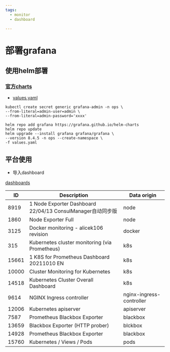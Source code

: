 ```yaml
---
tags: 
  - monitor
  - dashboard

---
```

# 部署grafana

## 使用helm部署

### [官方charts](https://github.com/grafana/helm-charts/tree/main/charts/grafana)

- [values.yaml](values.yaml)

```shell
kubectl create secret generic grafana-admin -n ops \
--from-literal=admin-user=admin \
--from-literal=admin-password='xxxx'

helm repo add grafana https://grafana.github.io/helm-charts
helm repo update
helm upgrade --install grafana grafana/grafana \
--version 8.4.5 -n ops --create-namespace \
-f values.yaml
```

## 平台使用

- 导入dashboard

[dashboards](https://github.com/Baiyuani/books/tree/main/docs/kubernetes/k8s-platform/monitor/grafana/dashboards)

| ID  | Description | Data origin | 
|-----|-------------|-------------|
|  8919   |   1 Node Exporter Dashboard 22/04/13 ConsulManager自动同步版           | node        |
|  1860   |   Node Exporter Full           | node        |
| 3125    |    Docker monitoring - alicek106 revision         | docker      |
| 315    |     Kubernetes cluster monitoring (via Prometheus)        | k8s         |
| 15661    | 1 K8S for Prometheus Dashboard 20211010 EN            | k8s         |
|  10000   |   Cluster Monitoring for Kubernetes          | k8s         |
|  14518   |   Kubernetes Cluster Overall Dashboard          | k8s         |
|9614| NGINX Ingress controller| nginx-ingress-controller|
|12006| Kubernetes apiserver| apiserver|
|7587|Prometheus Blackbox Exporter|blackbox|
|13659|Blackbox Exporter (HTTP prober)|blckbox|
|14928|Prometheus Blackbox Exporter| blackbox|
|15760  | Kubernetes / Views / Pods | pods|
